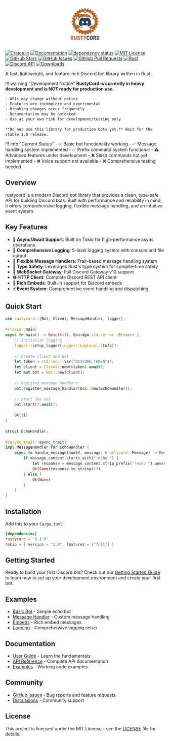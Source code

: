 <div align="center">
  <img src="images/rustycord-logo.png" alt="rustycord Logo" width="128" height="128">
  
</div>
  
  [![Crates.io](https://img.shields.io/crates/v/rustycord.svg)](https://crates.io/crates/rustycord) [![Documentation](https://docs.rs/rustycord/badge.svg)](https://docs.rs/rustycord) [![dependency status](https://deps.rs/repo/github/iamdhakrey/rustycord/status.svg)](https://deps.rs/repo/github/iamdhakrey/rustycord) [![MIT License](https://img.shields.io/badge/license-MIT-blue.svg)](https://github.com/iamdhakrey/rustycord/blob/main/LICENSE) [![GitHub Stars](https://img.shields.io/github/stars/iamdhakrey/rustycord.svg)](https://github.com/iamdhakrey/rustycord/stargazers) [![GitHub Issues](https://img.shields.io/github/issues/iamdhakrey/rustycord.svg)](https://github.com/iamdhakrey/rustycord/issues) [![GitHub Pull Requests](https://img.shields.io/github/issues-pr/iamdhakrey/rustycord.svg)](https://github.com/iamdhakrey/rustycord/pulls) [![Rust](https://img.shields.io/badge/rust-1.60%2B-orange.svg)](https://www.rust-lang.org) [![Discord API](https://img.shields.io/badge/discord%20api-v10-7289da.svg)](https://discord.com/developers/docs/) [![Downloads](https://img.shields.io/crates/d/rustycord.svg)](https://crates.io/crates/rustycord)
  

A fast, lightweight, and feature-rich Discord bot library written in Rust.

!!! warning "Development Notice"
    **RustyCord is currently in heavy development and is NOT ready for production use.**
    
    - APIs may change without notice
    - Features are incomplete and experimental
    - Breaking changes occur frequently
    - Documentation may be outdated
    - Use at your own risk for development/testing only
    
    **Do not use this library for production bots yet.** Wait for the stable 1.0 release.

!!! info "Current Status"
    - ✅ Basic bot functionality working
    - ✅ Message handling system implemented
    - ✅ Prefix command system functional
    - ⚠️ Advanced features under development
    - ❌ Slash commands not yet implemented
    - ❌ Voice support not available
    - ❌ Comprehensive testing needed

## Overview

rustycord is a modern Discord bot library that provides a clean, type-safe API for building Discord bots. Built with performance and reliability in mind, it offers comprehensive logging, flexible message handling, and an intuitive event system.

## Key Features

- **🚀 Async/Await Support**: Built on Tokio for high-performance async operations
- **📝 Comprehensive Logging**: 5-level logging system with console and file output
- **🔧 Flexible Message Handlers**: Trait-based message handling system
- **🎯 Type Safety**: Leverages Rust's type system for compile-time safety
- **📡 WebSocket Gateway**: Full Discord Gateway v10 support
- **🌐 HTTP Client**: Complete Discord REST API client
- **🎨 Rich Embeds**: Built-in support for Discord embeds
- **⚡ Event System**: Comprehensive event handling and dispatching

## Quick Start

```rust
use rustycord::{Bot, Client, MessageHandler, logger};

#[tokio::main]
async fn main() -> Result<(), Box<dyn std::error::Error>> {
    // Initialize logging
    logger::setup_logger(logger::LogLevel::Info)?;
    
    // Create client and bot
    let token = std::env::var("DISCORD_TOKEN")?;
    let client = Client::new(&token).await?;
    let mut bot = Bot::new(client);
    
    // Register message handlers
    bot.register_message_handler(Box::new(EchoHandler));
    
    // Start the bot
    bot.start().await?;
    
    Ok(())
}

struct EchoHandler;

#[async_trait::async_trait]
impl MessageHandler for EchoHandler {
    async fn handle_message(&self, message: &rustycord::Message) -> Result<Option<String>, Box<dyn std::error::Error + Send + Sync>> {
        if message.content.starts_with("!echo ") {
            let response = message.content.strip_prefix("!echo ").unwrap_or("");
            Ok(Some(response.to_string()))
        } else {
            Ok(None)
        }
    }
}
```

## Installation

Add this to your `Cargo.toml`:

```toml
[dependencies]
rustycord = "0.1.0"
tokio = { version = "1.0", features = ["full"] }
```

## Getting Started

Ready to build your first Discord bot? Check out our [Getting Started Guide](getting-started/installation.md) to learn how to set up your development environment and create your first bot.

## Examples

- [Basic Bot](examples/basic-bot.md) - Simple echo bot
- [Message Handler](examples/message-handler.md) - Custom message handling
- [Embeds](examples/embeds.md) - Rich embed messages
- [Logging](examples/logging.md) - Comprehensive logging setup

## Documentation

- [User Guide](user-guide/bot-basics.md) - Learn the fundamentals
- [API Reference](api/client.md) - Complete API documentation
- [Examples](examples/basic-bot.md) - Working code examples

## Community

- [GitHub Issues](https://github.com/iamdhakrey/rustycord/issues) - Bug reports and feature requests
- [Discussions](https://github.com/iamdhakrey/rustycord/discussions) - Community support

## License

This project is licensed under the MIT License - see the [LICENSE](LICENSE) file for details.
